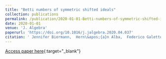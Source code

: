 ```yaml
---
title: "Betti numbers of symmetric shifted ideals"
collection: publications
permalink: /publication/2020-01-01-Betti-numbers-of-symmetric-shifted-ideals
date: 2020-01-01
venue: 'J. Algebra'
paperurl: 'https://doi.org/10.1016/j.jalgebra.2020.04.037'
citation: ' Jennifer Biermann,  Hern\&apos;{a}n Alba,  Federico Galetto,  Satoshi Murai,  Uwe Nagel,  Augustine O&apos;Keefe,  Tim R\&quot;{o}mer,  Alexandra Seceleanu, &quot;Betti numbers of symmetric shifted ideals.&quot; J. Algebra, 2020.'
---
```

[Access paper here](https://doi.org/10.1016/j.jalgebra.2020.04.037){:target="_blank"}
